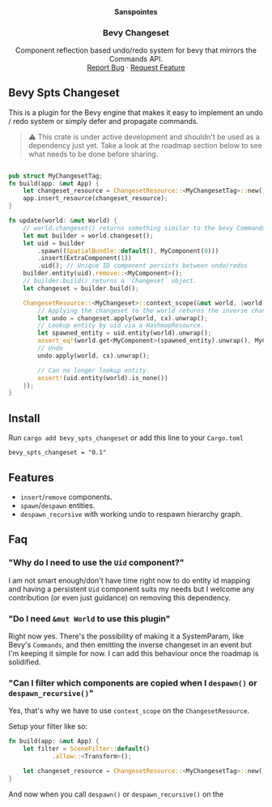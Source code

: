 <!-- Improved compatibility of back to top link: See: https://github.com/othneildrew/Best-README-Template/pull/73 -->
<a name="readme-top"></a>
<!--
*** Thanks for checking out the Best-README-Template. If you have a suggestion
*** that would make this better, please fork the repo and create a pull request
*** or simply open an issue with the tag "enhancement".
*** Don't forget to give the project a star!
*** Thanks again! Now go create something AMAZING! :D
-->
<!-- PROJECT LOGO -->
<br />
<div align="center">
  <h4>Sanspointes</h4>
  <h3 align="center">Bevy Changeset</h3>

  <p align="center">
    Component reflection based undo/redo system for bevy that mirrors the Commands API.
    <!-- <br /> -->
    <!-- <a href="https://github.com/othneildrew/Best-README-Template"><strong>Explore the docs »</strong></a> -->
    <!-- <br /> -->
    <br />
    <a href="https://github.com/sanspointes/bevy-wasm-api/issues">Report Bug</a>
    ·
    <a href="https://github.com/sanspointesbevy-wasm-api/issues">Request Feature</a>
  </p>
</div>

## Bevy Spts Changeset

This is a plugin for the Bevy engine that makes it easy to implement an undo / redo 
system or simply defer and propagate commands.

> :warning: This crate is under active development and shouldn't be used as a dependency just yet.
> Take a look at the roadmap section below to see what needs to be done before sharing.

```rust

pub struct MyChangesetTag;
fn build(app: &mut App) {
    let changeset_resource = ChangesetResource::<MyChangesetTag>::new();
    app.insert_resource(changeset_resource);
}

fn update(world: &mut World) {
    // world.changeset() returns something similar to the bevy Commands api.
    let mut builder = world.changeset();
    let uid = builder
        .spawn((SpatialBundle::default(), MyComponent(0)))
        .insert(ExtraComponent(1))
        .uid(); // Unique ID component persists between undo/redos
    builder.entity(uid).remove::<MyComponent>();
    // builder.build() returns a `Changeset` object.
    let changeset = builder.build();

    ChangesetResource::<MyChangeset>::context_scope(&mut world, |world, cx| {
        // Applying the changeset to the world returns the inverse changeset
        let undo = changeset.apply(world, cx).unwrap();
        // Lookup entity by uid via a HashmapResource.
        let spawned_entity = uid.entity(world).unwrap();
        assert_eq!(world.get<MyComponent>(spawned_entity).unwrap(), MyComponent(0));
        // Undo 
        undo.apply(world, cx).unwrap();

        // Can no longer lookup entity.
        assert!(uid.entity(world).is_none())
    });
}
```

## Install

Run `cargo add bevy_spts_changeset` or add this line to your `Cargo.toml`
```
bevy_spts_changeset = "0.1"
```

## Features

- `insert`/`remove` components.
- `spawn`/`despawn` entities.
- `despawn_recursive` with working undo to respawn hierarchy graph.

## Faq

### "Why do I need to use the `Uid` component?"

I am not smart enough/don't have time right now to do entity id mapping and having a 
persistent `Uid` component suits my needs but I welcome any contribution (or even just
guidance) on removing this dependency.

### "Do I need `&mut World` to use this plugin"

Right now yes.  There's the possibility of making it a SystemParam, like Bevy's `Commands`,
and then emitting the inverse changeset in an event but I'm keeping it simple for now.  I can
add this behaviour once the roadmap is solidified.

### "Can I filter which components are copied when I `despawn()` or `despawn_recursive()`"

Yes, that's why we have to use `context_scope` on the `ChangesetResource`.

Setup your filter like so:
```rust
fn build(app: &mut App) {
    let filter = SceneFilter::default()
            .allow::<Transform>();

    let changeset_resource = ChangesetResource::<MyChangesetTag>::new().with_filter(filter);
}
```

And now when you call `despawn()` or `despawn_recursive()` on the 


